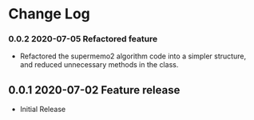 Change Log
==========
### 0.0.2 2020-07-05 Refactored feature
- Refactored the supermemo2 algorithm code into a simpler structure, and reduced unnecessary methods in the class.

## 0.0.1 2020-07-02 Feature release

- Initial Release
